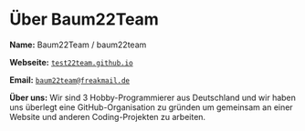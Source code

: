 # Über Baum22Team

**Name:** Baum22Team / baum22team

**Webseite:** [`test22team.github.io`](https://test22team.github.io)

**Email:** [`baum22team@freakmail.de`](mailto:baum22team@freakmail.de)

**Über uns:** Wir sind 3 Hobby-Programmierer aus Deutschland und wir haben uns überlegt eine GitHub-Organisation zu gründen um gemeinsam an einer Website und anderen Coding-Projekten zu arbeiten.
